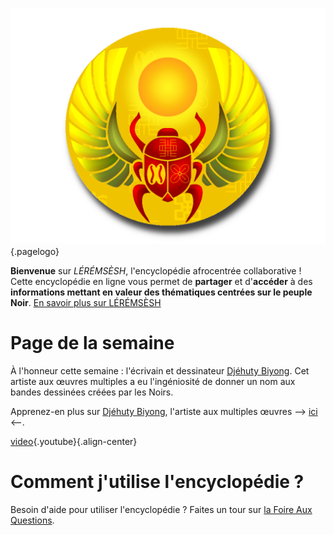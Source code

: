 <!-- TITLE: Page d'acceuil -->

![Logo Leremsesh Com](/uploads/logo/logo_siteWeb.png "Logo de LEREMSESH"){.pagelogo}

**Bienvenue** sur *LÉRÉMSÈSH*, l'encyclopédie afrocentrée collaborative !
Cette encyclopédie en ligne vous permet de **partager** et d'**accéder** à des **informations mettant en valeur des thématiques centrées sur le peuple Noir**.
[En savoir plus sur LÉRÉMSÈSH](/leremsesh/presentation-de-leremsesh)

# Page de la semaine

À l'honneur cette semaine : l'écrivain et dessinateur [Djéhuty Biyong](/personnalite/homme/ecrivain/afrique/ouest/pays/cameroun/djehuty-biyong). Cet artiste aux œuvres multiples a eu l'ingéniosité de donner un nom aux bandes dessinées créées par les Noirs.

Apprenez-en plus sur [Djéhuty Biyong](/personnalite/homme/ecrivain/afrique/ouest/pays/cameroun/djehuty-biyong), l'artiste aux multiples œuvres --> [ici](/personnalite/homme/ecrivain/afrique/ouest/pays/cameroun/djehuty-biyong) <--.

[video](https://www.youtube.com/watch?time_continue=4&v=B3JxH7JnGsc){.youtube}{.align-center}

# Comment j'utilise l'encyclopédie ?
Besoin d'aide pour utiliser l'encyclopédie ? Faites un tour sur [la Foire Aux Questions](/leremsesh/faq).

